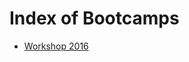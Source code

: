 # Index of Bootcamps

- [Workshop 2016](https://github.com/globant-ui/workshop2016-nodeconfar-express)